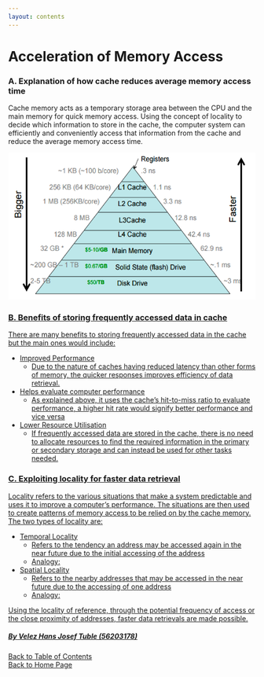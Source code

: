 ```yaml
---
layout: contents
---
```


# Acceleration of Memory Access

### A. Explanation of how cache reduces average memory access time

Cache memory acts as a temporary storage area between the CPU and the main memory for quick memory access. Using the concept of locality to decide which information to store in the cache, the computer system can efficiently and conveniently access that information from the cache and reduce the average memory access time.

<a href="https://www.geeksforgeeks.org/cache-memory-in-computer-organization/"><img src="./media/P5.png" alt="Image" height=300>

### B. Benefits of storing frequently accessed data in cache

There are many benefits to storing frequently accessed data in the cache but the main ones would include:
- Improved Performance
  - Due to the nature of caches having reduced latency than other forms of memory, the quicker responses improves efficiency of data retrieval.
- Helps evaluate computer performance
  - As explained above, it uses the cache’s hit-to-miss ratio to evaluate performance, a higher hit rate would signify better performance and vice versa
- Lower Resource Utilisation
  - If frequently accessed data are stored in the cache, there is no need to allocate resources to find the required information in the primary or secondary storage and can instead be used for other tasks needed.

### C. Exploiting locality for faster data retrieval

Locality refers to the various situations that make a system predictable and uses it to improve a computer’s performance. The situations are then used to create patterns of memory access to be relied on by the cache memory. The two types of locality are:
- Temporal Locality
  - Refers to the tendency an address may be accessed again in the near future due to the initial accessing of the address
  - Analogy:
- Spatial Locality
  - Refers to the nearby addresses that may be accessed in the near future due to the accessing of one address
  - Analogy:

Using the locality of reference, through the potential frequency of access or the close proximity of addresses, faster data retrievals are made possible.

##### By Velez Hans Josef Tuble (56203178)

[Back to Table of Contents](../table_of_contents.md)<br/>
[Back to Home Page](../index.md)
